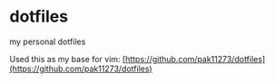 # dotfiles
my personal dotfiles


Used this as my base for vim: [https://github.com/pak11273/dotfiles](https://github.com/pak11273/dotfiles)
